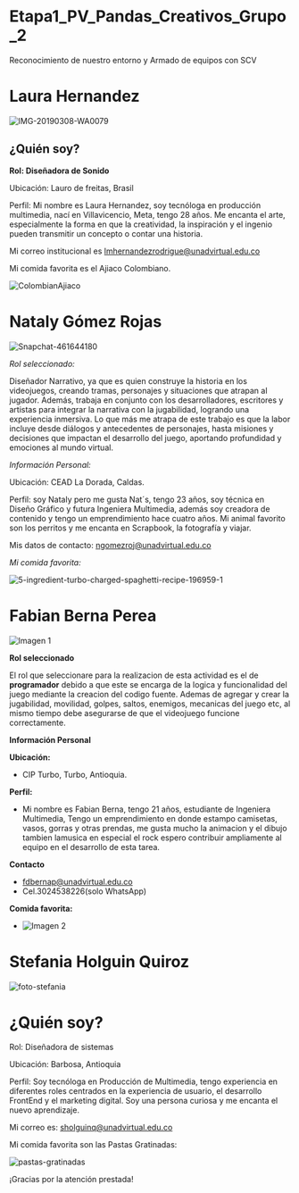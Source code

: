 # Etapa1_PV_Pandas_Creativos_Grupo_2
Reconocimiento de nuestro entorno y Armado de equipos con SCV

# Laura Hernandez

![IMG-20190308-WA0079](https://github.com/user-attachments/assets/6b47b68a-c34c-4b25-a283-28776432a0bd)

## ¿Quién soy?
**Rol: Diseñadora de Sonido**

Ubicación: Lauro de freitas, Brasil

Perfil: Mi nombre es Laura Hernandez, soy tecnóloga en producción multimedia, nací en Villavicencio, Meta, tengo 28 años. Me encanta el arte, especialmente la forma en que la creatividad, la inspiración y el ingenio pueden transmitir un concepto o contar una historia.

Mi correo institucional es lmhernandezrodrigue@unadvirtual.edu.co

Mi comida favorita es el Ajiaco Colombiano.

![ColombianAjiaco](https://github.com/user-attachments/assets/efb6c4d9-7861-443c-8fc1-29cc39c0fc6e)

# Nataly Gómez Rojas 

![Snapchat-461644180](https://github.com/user-attachments/assets/55fdf76e-0285-42ea-8367-d0b1cda0fdd6)


*Rol seleccionado:*

Diseñador Narrativo, ya que es quien construye la historia en los videojuegos, creando tramas, personajes y situaciones que atrapan al jugador. Además, trabaja en conjunto con los desarrolladores, escritores y artistas para integrar la narrativa con la jugabilidad, logrando una experiencia inmersiva. Lo que más me atrapa de este trabajo es que la labor incluye desde diálogos y antecedentes de personajes, hasta misiones y decisiones que impactan el desarrollo del juego, aportando profundidad y emociones al mundo virtual.

*Información Personal:*

Ubicación: CEAD La Dorada, Caldas.

Perfil: soy Nataly pero me gusta Nat´s, tengo 23 años, soy técnica en Diseño Gráfico y futura Ingeniera Multimedia, además soy creadora de contenido y tengo un emprendimiento hace cuatro años. Mi animal favorito son los perritos y me encanta en Scrapbook, la fotografía y viajar.

Mis datos de contacto: ngomezroj@unadvirtual.edu.co 

*Mi comida favorita:*

![5-ingredient-turbo-charged-spaghetti-recipe-196959-1](https://github.com/user-attachments/assets/8c9a36c7-4994-419f-973e-4147e5a77fc4)

# Fabian Berna Perea

![Imagen 1](https://github.com/LauraHR-byte/Etapa1_PV_Pandas_Creativos_Grupo_2/blob/Fabian_Berna/Fabian%20Bena%202025.jpg)

**Rol seleccionado**

El rol que seleccionare para la realizacion de esta actividad es el de **programador** debido a que este se encarga de la logica y funcionalidad del juego mediante la creacion del codigo fuente. Ademas de agregar y crear la jugabilidad, movilidad, golpes, saltos, enemigos, mecanicas del juego etc, al mismo tiempo debe asegurarse de que el videojuego funcione correctamente.  

**Información Personal**

**Ubicación:** 
- CIP Turbo, Turbo, Antioquia.

**Perfil:**
- Mi nombre es  Fabian Berna, tengo 21 años, estudiante de Ingeniera Multimedia, Tengo un emprendimiento en donde estampo camisetas, vasos, gorras y otras prendas, me gusta mucho la animacion y el dibujo tambien lamusica en especial el rock espero contribuir ampliamente al equipo en el desarrollo de esta tarea.  

**Contacto** 
- fdbernap@unadvirtual.edu.co
- Cel.3024538226(solo WhatsApp)

**Comida favorita:**
- ![Imagen 2](https://github.com/LauraHR-byte/Etapa1_PV_Pandas_Creativos_Grupo_2/blob/Fabian_Berna/pizza-pepperoni.jpg)

# Stefania Holguin Quiroz

![foto-stefania](<WhatsApp Image 2024-02-10 at 1.45.37 PM.jpg>)

# ¿Quién soy?

Rol: Diseñadora de sistemas

Ubicación: Barbosa, Antioquia

Perfil: Soy tecnóloga en Producción de Multimedia, tengo experiencia en diferentes roles centrados en la experiencia de usuario, el desarrollo FrontEnd y el marketing digital. Soy una persona curiosa y me encanta el nuevo aprendizaje.

Mi correo es: sholguinq@unadvirtual.edu.co

Mi comida favorita son las Pastas Gratinadas:

![pastas-gratinadas](mac-and-cheese-en-poele-source-thinkstock-jpg.jpg)

¡Gracias por la atención prestada!